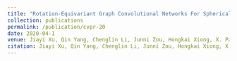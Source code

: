 ```yaml
---
title: "Rotation-Equivariant Graph Convolutional Networks For Spherical Data via Global-Local Attention"
collection: publications
permalink: /publication/cvpr-20
date: 2020-04-1
venue: Jiayi Xu, Qin Yang, Chenglin Li, Junni Zou, Hongkai Xiong, X. Pan, H. Wang, “Rotation-Equivariant Graph Convolutional Networks For Spherical Data via Global-Local Attention”, accepted by IEEE International Conference on Image Processing (ICIP 2022).
citation: Jiayi Xu, Qin Yang, Chenglin Li, Junni Zou, Hongkai Xiong, X. Pan, H. Wang, “Rotation-Equivariant Graph Convolutional Networks For Spherical Data via Global-Local Attention”, accepted by IEEE International Conference on Image Processing (ICIP 2022).
---
```

